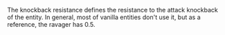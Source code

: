 The knockback resistance defines the resistance to the attack knockback of the entity. In general, most of vanilla entities don't use it, but as a reference, the ravager has 0.5.
